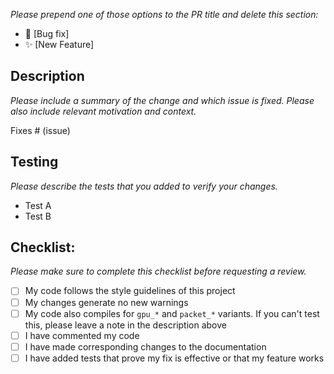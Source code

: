 *Please prepend one of those options to the PR title and delete this section:*

- 🐛 [Bug fix]
- ✨ [New Feature]

## Description

*Please include a summary of the change and which issue is fixed. Please also include relevant motivation and context.*

Fixes # (issue)

## Testing

*Please describe the tests that you added to verify your changes.*

- Test A
- Test B

## Checklist:

*Please make sure to complete this checklist before requesting a review.*

- [ ] My code follows the style guidelines of this project
- [ ] My changes generate no new warnings
- [ ] My code also compiles for `gpu_*` and `packet_*` variants. If you can't test this, please leave a note in the description above
- [ ] I have commented my code
- [ ] I have made corresponding changes to the documentation
- [ ] I have added tests that prove my fix is effective or that my feature works